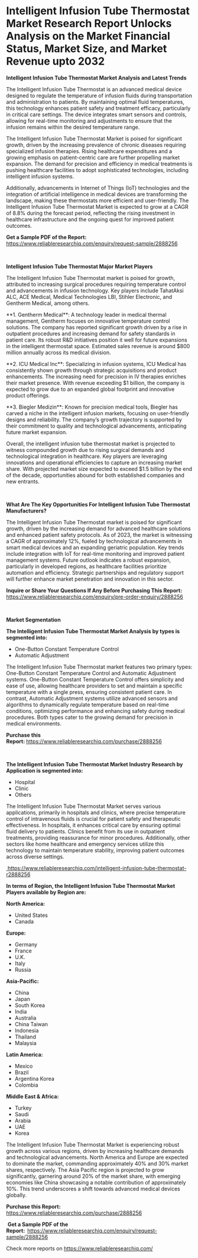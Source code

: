 <p><h1>Intelligent Infusion Tube Thermostat Market Research Report Unlocks Analysis on the Market Financial Status, Market Size, and Market Revenue upto 2032</h1></p><p><strong>Intelligent Infusion Tube Thermostat Market Analysis and Latest Trends</strong></p>
<p><p>The Intelligent Infusion Tube Thermostat is an advanced medical device designed to regulate the temperature of infusion fluids during transportation and administration to patients. By maintaining optimal fluid temperatures, this technology enhances patient safety and treatment efficacy, particularly in critical care settings. The device integrates smart sensors and controls, allowing for real-time monitoring and adjustments to ensure that the infusion remains within the desired temperature range.</p><p>The Intelligent Infusion Tube Thermostat Market is poised for significant growth, driven by the increasing prevalence of chronic diseases requiring specialized infusion therapies. Rising healthcare expenditures and a growing emphasis on patient-centric care are further propelling market expansion. The demand for precision and efficiency in medical treatments is pushing healthcare facilities to adopt sophisticated technologies, including intelligent infusion systems.</p><p>Additionally, advancements in Internet of Things (IoT) technologies and the integration of artificial intelligence in medical devices are transforming the landscape, making these thermostats more efficient and user-friendly. The Intelligent Infusion Tube Thermostat Market is expected to grow at a CAGR of 8.8% during the forecast period, reflecting the rising investment in healthcare infrastructure and the ongoing quest for improved patient outcomes.</p></p>
<p><strong>Get a Sample PDF of the Report:&nbsp;</strong> <a href="https://www.reliableresearchiq.com/enquiry/request-sample/2888256?utm_campaign=2282&utm_medium=2&utm_source=Github&utm_content=ia&utm_term=14032025&utm_id=intelligent-infusion-tube-thermostat">https://www.reliableresearchiq.com/enquiry/request-sample/2888256</a></p>
<p>&nbsp;</p>
<p><strong>Intelligent Infusion Tube Thermostat Major Market Players</strong></p>
<p><p>The Intelligent Infusion Tube Thermostat market is poised for growth, attributed to increasing surgical procedures requiring temperature control and advancements in infusion technology. Key players include TahatAksi ALC, ACE Medical, Medical Technologies LBI, Stihler Electronic, and Gentherm Medical, among others.</p><p>**1. Gentherm Medical**: A technology leader in medical thermal management, Gentherm focuses on innovative temperature control solutions. The company has reported significant growth driven by a rise in outpatient procedures and increasing demand for safety standards in patient care. Its robust R&D initiatives position it well for future expansions in the intelligent thermostat space. Estimated sales revenue is around $800 million annually across its medical division.</p><p>**2. ICU Medical Inc**: Specializing in infusion systems, ICU Medical has consistently shown growth through strategic acquisitions and product enhancements. The increasing need for precision in IV therapies enriches their market presence. With revenue exceeding $1 billion, the company is expected to grow due to an expanded global footprint and innovative product offerings.</p><p>**3. Biegler Medizin**: Known for precision medical tools, Biegler has carved a niche in the intelligent infusion markets, focusing on user-friendly designs and reliability. The company’s growth trajectory is supported by their commitment to quality and technological advancements, anticipating future market expansion.</p><p>Overall, the intelligent infusion tube thermostat market is projected to witness compounded growth due to rising surgical demands and technological integration in healthcare. Key players are leveraging innovations and operational efficiencies to capture an increasing market share. With projected market size expected to exceed $1.5 billion by the end of the decade, opportunities abound for both established companies and new entrants.</p></p>
<p>&nbsp;</p>
<p><strong>What Are The Key Opportunities For Intelligent Infusion Tube Thermostat Manufacturers?</strong></p>
<p><p>The Intelligent Infusion Tube Thermostat market is poised for significant growth, driven by the increasing demand for advanced healthcare solutions and enhanced patient safety protocols. As of 2023, the market is witnessing a CAGR of approximately 12%, fueled by technological advancements in smart medical devices and an expanding geriatric population. Key trends include integration with IoT for real-time monitoring and improved patient management systems. Future outlook indicates a robust expansion, particularly in developed regions, as healthcare facilities prioritize automation and efficiency. Strategic partnerships and regulatory support will further enhance market penetration and innovation in this sector.</p></p>
<p><strong>Inquire or Share Your Questions If Any Before Purchasing This Report:</strong> <a href="https://www.reliableresearchiq.com/enquiry/pre-order-enquiry/2888256?utm_campaign=2282&utm_medium=2&utm_source=Github&utm_content=ia&utm_term=14032025&utm_id=intelligent-infusion-tube-thermostat">https://www.reliableresearchiq.com/enquiry/pre-order-enquiry/2888256</a></p>
<p>&nbsp;</p>
<p><strong>Market Segmentation</strong></p>
<p><strong>The Intelligent Infusion Tube Thermostat Market Analysis by types is segmented into:</strong></p>
<p><ul><li> One-Button Constant Temperature Control</li><li>Automatic Adjustment </li></ul></p>
<p><p>The Intelligent Infusion Tube Thermostat market features two primary types: One-Button Constant Temperature Control and Automatic Adjustment systems. One-Button Constant Temperature Control offers simplicity and ease of use, allowing healthcare providers to set and maintain a specific temperature with a single press, ensuring consistent patient care. In contrast, Automatic Adjustment systems utilize advanced sensors and algorithms to dynamically regulate temperature based on real-time conditions, optimizing performance and enhancing safety during medical procedures. Both types cater to the growing demand for precision in medical environments.</p></p>
<p><strong>Purchase this Report:&nbsp;</strong><a href="https://www.reliableresearchiq.com/purchase/2888256?utm_campaign=2282&utm_medium=2&utm_source=Github&utm_content=ia&utm_term=14032025&utm_id=intelligent-infusion-tube-thermostat">https://www.reliableresearchiq.com/purchase/2888256</a></p>
<p>&nbsp;</p>
<p><strong>The Intelligent Infusion Tube Thermostat Market Industry Research by Application is segmented into:</strong></p>
<p><ul><li> Hospital</li><li>Clinic</li><li>Others </li></ul></p>
<p><p>The Intelligent Infusion Tube Thermostat Market serves various applications, primarily in hospitals and clinics, where precise temperature control of intravenous fluids is crucial for patient safety and therapeutic effectiveness. In hospitals, it enhances critical care by ensuring optimal fluid delivery to patients. Clinics benefit from its use in outpatient treatments, providing reassurance for minor procedures. Additionally, other sectors like home healthcare and emergency services utilize this technology to maintain temperature stability, improving patient outcomes across diverse settings.</p></p>
<p><a href="https://www.reliableresearchiq.com/intelligent-infusion-tube-thermostat-r2888256?utm_campaign=2282&utm_medium=2&utm_source=Github&utm_content=ia&utm_term=14032025&utm_id=intelligent-infusion-tube-thermostat">&nbsp;https://www.reliableresearchiq.com/intelligent-infusion-tube-thermostat-r2888256</a></p>
<p><strong>In terms of Region, the Intelligent Infusion Tube Thermostat Market Players available by Region are:</strong></p>
<p>
    <p> <strong> North America: </strong>
        <ul>
            <li>United States</li>
            <li>Canada</li>
        </ul>
        </p> 
    <p> <strong> Europe: </strong>
        <ul>
            <li>Germany</li>
            <li>France</li>
            <li>U.K.</li>
            <li>Italy</li>
            <li>Russia</li>
        </ul>
        </p> 
    <p> <strong> Asia-Pacific: </strong>
        <ul>
            <li>China</li>
            <li>Japan</li>
            <li>South Korea</li>
            <li>India</li>
            <li>Australia</li>
            <li>China Taiwan</li>
            <li>Indonesia</li>
            <li>Thailand</li>
            <li>Malaysia</li>
        </ul>
        </p> 
    <p> <strong> Latin America: </strong>
        <ul>
            <li>Mexico</li>
            <li>Brazil</li>
            <li>Argentina Korea</li>
            <li>Colombia</li>
        </ul>
        </p> 
    <p> <strong> Middle East & Africa: </strong>
        <ul>
            <li>Turkey</li>
            <li>Saudi</li>
            <li>Arabia</li>
            <li>UAE</li>
            <li>Korea</li>
        </ul>
    </p>
    </p>
<p><p>The Intelligent Infusion Tube Thermostat Market is experiencing robust growth across various regions, driven by increasing healthcare demands and technological advancements. North America and Europe are expected to dominate the market, commanding approximately 40% and 30% market shares, respectively. The Asia Pacific region is projected to grow significantly, garnering around 20% of the market share, with emerging economies like China showcasing a notable contribution of approximately 10%. This trend underscores a shift towards advanced medical devices globally.</p></p>
<p><strong>Purchase this Report: </strong><a href="https://www.reliableresearchiq.com/purchase/2888256?utm_campaign=2282&utm_medium=2&utm_source=Github&utm_content=ia&utm_term=14032025&utm_id=intelligent-infusion-tube-thermostat">https://www.reliableresearchiq.com/purchase/2888256</a></p>
<p>&nbsp;<strong>Get a Sample PDF of the Report:&nbsp;&nbsp;</strong><a href="https://www.reliableresearchiq.com/enquiry/request-sample/2888256?utm_campaign=2282&utm_medium=2&utm_source=Github&utm_content=ia&utm_term=14032025&utm_id=intelligent-infusion-tube-thermostat">https://www.reliableresearchiq.com/enquiry/request-sample/2888256</a></p>
<p><strong></strong></p>
<p>Check more reports on <a href="https://www.reliableresearchiq.com/?utm_campaign=2282&utm_medium=2&utm_source=Github&utm_content=ia&utm_term=14032025&utm_id=intelligent-infusion-tube-thermostat">https://www.reliableresearchiq.com/</a></p>